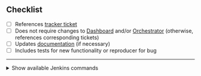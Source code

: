 
<!--
Thank you for opening a pull request!  Here are some tips on creating
a well formatted contribution.

Please give your pull request a title like "[component]: [short description]"

This is the format for commit messages:

"""
[component]: [short description]

[A longer multiline description]

Fixes: [ticket URL on tracker.ceph.com, create one if necessary]
Signed-off-by: [Your Name] <[your email]>
"""

The Signed-off-by line is important, and it is your certification that
your contributions satisfy the Developers Certificate or Origin.  For
more detail, see SubmittingPatches.rst.

The component is the short name of a major daemon or subsystem,
something like "mon", "osd", "mds", "rbd, "rgw", etc. For ceph-mgr modules,
give the component as "mgr/<module name>" rather than a path into pybind.

For more examples, simply use "git log" and look at some historical commits.

This was just a quick overview.  More information for contributors is available here:
https://raw.githubusercontent.com/ceph/ceph/master/SubmittingPatches.rst

-->
## Checklist
- [ ] References [tracker ticket](https://tracker.ceph.com/issues/new)
- [ ] Does not require changes to [Dashboard](https://tracker.ceph.com/projects/dashboard/issues/new) and/or [Orchestrator](https://tracker.ceph.com/projects/orchestrator/issues/new) (otherwise, references corresponding tickets)
- [ ] Updates [documentation](https://docs.ceph.com/en/latest/) (if necessary)
- [ ] Includes tests for new functionality or reproducer for bug

---

<details>
<summary>Show available Jenkins commands</summary>

- `jenkins retest this please`
- `jenkins test classic perf`
- `jenkins test crimson perf`
- `jenkins test signed`
- `jenkins test make check`
- `jenkins test make check arm64`
- `jenkins test submodules`
- `jenkins test dashboard`
- `jenkins test api`
- `jenkins test docs`
- `jenkins render docs`
- `jenkins test ceph-volume all`
- `jenkins test ceph-volume tox`

</details>
